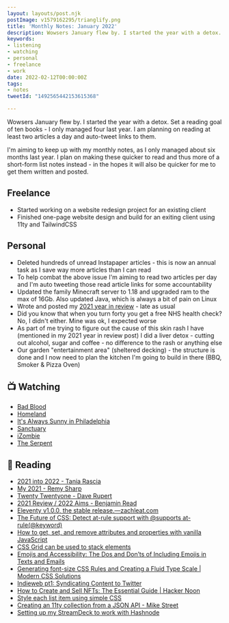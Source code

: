 ```yaml
---
layout: layouts/post.njk
postImage: v1579162295/trianglify.png
title: 'Monthly Notes: January 2022'
description: Wowsers January flew by. I started the year with a detox. Set a reading goal of 10 books - only managed four last year...
keywords:
- listening
- watching
- personal
- freelance
- work
date: 2022-02-12T00:00:00Z
tags:
- notes
tweetId: "1492565442153615368"

---
```

Wowsers January flew by. I started the year with a detox. Set a reading goal of ten books - I only managed four last year. I am planning on reading at least two articles a day and auto-tweet links to them.

I'm aiming to keep up with my monthly notes, as I only managed about six months last year. I plan on making these quicker to read and thus more of a short-form list notes instead - in the hopes it will also be quicker for me to get them written and posted.

## Freelance
- Started working on a website redesign project for an existing client
- Finished one-page website design and build for an exiting client using 11ty and TailwindCSS

## Personal
- Deleted hundreds of unread Instapaper articles - this is now an annual task as I save way more articles than I can read
- To help combat the above issue I'm aiming to read two articles per day and I'm auto tweeting those read article links for some accountability
- Updated the family Minecraft server to 1.18 and upgraded ram to the max of 16Gb. Also updated Java, which is always a bit of pain on Linux
- Wrote and posted my [2021 year in review](https://www.juanfernandes.uk/blog/2021-year-in-review/) - late as usual
- Did you know that when you turn forty you get a free NHS health check? No, I didn't either. Mine was ok, I expected worse
- As part of me trying to figure out the cause of this skin rash I have (mentioned in my 2021 year in review post) I did a liver detox - cutting out alcohol, sugar and coffee - no difference to the rash or anything else
- Our garden "entertainment area" (sheltered decking) - the structure is done and I now need to plan the kitchen I'm going to build in there (BBQ, Smoker & Pizza Oven)


## 📺 Watching
- [Bad Blood](https://www.netflix.com/gb/TITLE/80221787 "Bad Blood")
- [Homeland](https://www.netflix.com/gb/title/70180387 "Homeland")
- [It's Always Sunny in Philadelphia](https://www.netflix.com/gb/title/70136141 "It's Always Sunny in Philadelphia")
- [Sanctuary](https://www.imdb.com/title/tt0965394/ "Sanctuary")
- [iZombie](https://www.netflix.com/gb/title/80027159 "iZombie")
- [The Serpent](https://www.netflix.com/gb/title/80206099 "The Serpent")

## 📖 Reading
- [2021 into 2022 - Tania Rascia](https://www.taniarascia.com/2021-into-2022/ "2021 into 2022")
- [My 2021 - Remy Sharp](https://remysharp.com/2021/12/31/my-2021 "My 2021")
- [Twenty Twentyone - Dave Rupert](https://daverupert.com/2021/12/twenty-twentyone/ "Twenty Twentyone")
- [2021 Review / 2022 Aims - Benjamin Read](https://deliciousreverie.co.uk/post/2021-review-2022-aims/ "2021 Review / 2022 Aims")
- [Eleventy v1.0.0, the stable release.—zachleat.com](https://www.zachleat.com/web/eleventy-one-point-oh/ "Eleventy v1.0.0, the stable release.—zachleat.com")
- [The Future of CSS: Detect at-rule support with @supports at-rule(@keyword)](https://www.bram.us/2022/01/20/detect-at-rule-support-with-the-at-rule-function/ "The Future of CSS: Detect at-rule support with @supports at-rule(@keyword)")
- [How to get, set, and remove attributes and properties with vanilla JavaScript](https://gomakethings.com/how-to-get-set-and-remove-attributes-and-properties-with-vanilla-javascript/ "How to get, set, and remove attributes and properties with vanilla JavaScript")
- [CSS Grid can be used to stack elements](https://www.stefanjudis.com/today-i-learned/css-grid-can-be-used-to-stack-elements/ "CSS Grid can be used to stack elements")
- [Emojis and Accessibility: The Dos and Don’ts of Including Emojis in Texts and Emails](https://blog.easterseals.com/emojis-and-accessibility-the-dos-and-donts-of-including-emojis-in-texts-and-emails/ "Emojis and Accessibility: The Dos and Don’ts of Including Emojis in Texts and Emails")
- [Generating font-size CSS Rules and Creating a Fluid Type Scale | Modern CSS Solutions](https://moderncss.dev/generating-font-size-css-rules-and-creating-a-fluid-type-scale/ "Generating font-size CSS Rules and Creating a Fluid Type Scale | Modern CSS Solutions")
- [Indieweb pt1: Syndicating Content to Twitter](https://mxb.dev/blog/syndicating-content-to-twitter-with-netlify-functions/ "Indieweb pt1: Syndicating Content to Twitter")
- [How to Create and Sell NFTs: The Essential Guide | Hacker Noon](https://hackernoon.com/how-to-create-and-sell-nfts-the-essential-guide-vp1w37u5 "How to Create and Sell NFTs: The Essential Guide | Hacker Noon")
- [Style each list item using simple CSS](https://devdojo.com/basharath/style-each-list-item-css "Style each list item using simple CSS")
- [Creating an 11ty collection from a JSON API - Mike Street](https://www.mikestreety.co.uk/blog/creating-an-11ty-collection-from-json-api/ "Creating an 11ty collection from a JSON API - Mike Street")
- [Setting up my StreamDeck to work with Hashnode](https://blog.tiia.rocks/setting-up-my-streamdeck-to-work-with-hashnode "Setting up my StreamDeck to work with Hashnode")

